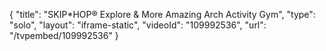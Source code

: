{
    "title": "SKIP*HOP&reg; Explore &amp; More Amazing Arch Activity Gym",
    "type": "solo",
    "layout": "iframe-static",
    "videoId": "109992536",
    "url": "\/tvpembed\/109992536"
}